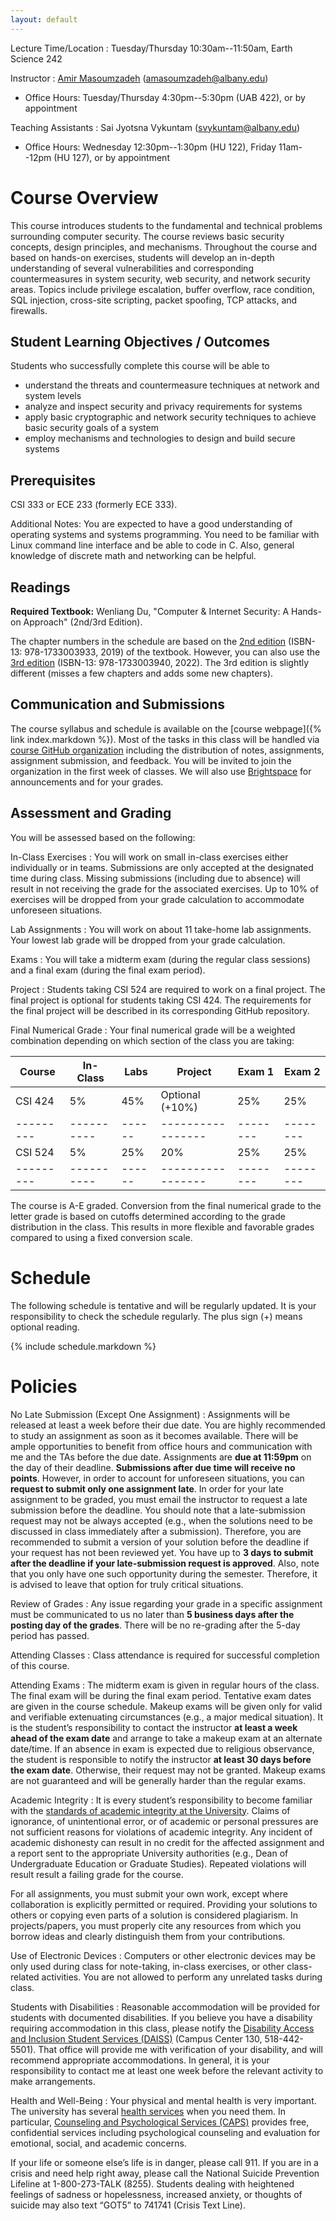 ```yaml
---
layout: default
---
```

Lecture Time/Location
: Tuesday/Thursday 10:30am--11:50am, Earth Science 242

Instructor
: [Amir Masoumzadeh](https://www.cs.albany.edu/~amir/) (amasoumzadeh@albany.edu)
  - Office Hours: Tuesday/Thursday 4:30pm--5:30pm (UAB 422), or by appointment

Teaching Assistants
: Sai Jyotsna Vykuntam (svykuntam@albany.edu)
  - Office Hours: Wednesday 12:30pm--1:30pm (HU 122), Friday 11am--12pm (HU 127), or by appointment
  
# Course Overview
This course introduces students to the fundamental and technical problems surrounding computer security. The course reviews basic security concepts, design principles, and mechanisms. Throughout the course and based on hands-on exercises, students will develop an in-depth understanding of several vulnerabilities and corresponding countermeasures in system security, web security, and network security areas. Topics include privilege escalation, buffer overflow, race condition, SQL injection, cross-site scripting, packet spoofing, TCP attacks, and firewalls.

## Student Learning Objectives / Outcomes
Students who successfully complete this course will be able to 
- understand the threats and countermeasure techniques at network and system levels
- analyze and inspect security and privacy requirements for systems
- apply basic cryptographic and network security techniques to achieve basic security goals of a system
- employ mechanisms and technologies to design and build secure systems

## Prerequisites
CSI 333 or ECE 233 (formerly ECE 333).

Additional Notes:
You are expected to have a good understanding of operating systems and systems programming. 
You need to be familiar with Linux command line interface and be able to code in C. 
Also, general knowledge of discrete math and networking can be helpful.

## Readings
**Required Textbook:** Wenliang Du, "Computer & Internet Security: A Hands-on Approach" (2nd/3rd Edition). 

The chapter numbers in the schedule are based on the [2nd edition](https://www.amazon.com/gp/product/1733003932/) (ISBN-13: 978-1733003933, 2019) of the textbook. However, you can also use the [3rd edition](https://www.amazon.com/Computer-Internet-Security-Hands-Approach-dp-1733003940/dp/1733003940/) (ISBN-13: 978-1733003940, 2022). The 3rd edition is slightly different (misses a few chapters and adds some new chapters).

## Communication and Submissions
The course syllabus and schedule is available on the [course webpage]({% link index.markdown %}).
Most of the tasks in this class will be handled via [course GitHub organization](https://github.com/ualbany-csi524-f23) including the distribution of notes, assignments, assignment submission, and feedback.
You will be invited to join the organization in the first week of classes.
We will also use [Brightspace](https://brightspace.albany.edu) for announcements and for your grades.

## Assessment and Grading
You will be assessed based on the following:

In-Class Exercises
: You will work on small in-class exercises either individually or in teams.
Submissions are only accepted at the designated time during class.
Missing submissions (including due to absence) will result in not receiving the grade for the associated exercises.
Up to 10% of exercises will be dropped from your grade calculation to accommodate unforeseen situations.

Lab Assignments
: You will work on about 11 take-home lab assignments. 
Your lowest lab grade will be dropped from your grade calculation.

Exams
: You will take a midterm exam (during the regular class sessions) and a final exam (during the final exam period).

Project
: Students taking CSI 524 are required to work on a final project. The final project is optional for students taking CSI 424. The requirements for the final project will be described in its corresponding GitHub repository.

Final Numerical Grade 
: Your final numerical grade will be a weighted combination depending on which section of the class you are taking:

| Course  | In-Class | Labs | Project         | Exam 1 | Exam 2 |
|---------|----------|------|-----------------|--------|--------|
| CSI 424 | 5%       | 45%  | Optional (+10%) | 25%    | 25%    |
|---------|----------|------|-----------------|--------|--------|
| CSI 524 | 5%       | 25%  | 20%             | 25%    | 25%    |
|---------|----------|------|-----------------|--------|--------|

  The course is A-E graded. Conversion from the final numerical grade to the letter grade is based on cutoffs determined according to the grade distribution in the class. 
  This results in more flexible and favorable grades compared to using a fixed conversion scale.

# Schedule
The following schedule is tentative and will be regularly updated.
It is your responsibility to check the schedule regularly. 
The plus sign (+) means optional reading.

{% include schedule.markdown %}

# Policies
No Late Submission (Except One Assignment)
: Assignments will be released at least a week before their due date. 
You are highly recommended to study an assignment as soon as it becomes available. 
There will be ample opportunities to benefit from office hours and communication with me and the TAs before the due date. Assignments are **due at 11:59pm** on the day of their deadline. 
**Submissions after due time will receive no points**.
However, in order to account for unforeseen situations, you can **request to submit only one assignment late**.
In order for your late assignment to be graded, you must email the instructor to request a late submission before the deadline. 
You should note that a late-submission request may not be always accepted (e.g., when the solutions need to be discussed in class immediately after a submission). 
Therefore, you are recommended to submit a version of your solution before the deadline if your request has not been reviewed yet.
You have up to **3 days to submit after the deadline if your late-submission request is approved**.
Also, note that you only have one such opportunity during the semester. Therefore, it is advised to leave that option for truly critical situations.

Review of Grades
: Any issue regarding your grade in a specific assignment must be communicated to us no later than **5 business days after the posting day of the grades**. There will be no re-grading after the 5-day period has passed. 

Attending Classes
: Class attendance is required for successful completion of this course.

Attending Exams
: The midterm exam is given in regular hours of the class. 
The final exam will be during the final exam period. 
Tentative exam dates are given in the course schedule.
Makeup exams will be given only for valid and verifiable extenuating circumstances (e.g., a major medical situation).
It is the student’s responsibility to contact the instructor **at least a week ahead of the exam date** and arrange to take a makeup exam at an alternate date/time.
If an absence in exam is expected due to religious observance, the student is responsible to notify the instructor **at least 30 days before the exam date**. 
Otherwise, their request may not be granted.
Makeup exams are not guaranteed and will be generally harder than the regular exams.

Academic Integrity
: It is every student’s responsibility to become familiar with the [standards of academic integrity at the University](http://www.albany.edu/studentconduct/standards_of_academic_integrity.php). 
Claims of ignorance, of unintentional error, or of academic or personal pressures are not sufficient reasons for violations of academic integrity. 
Any incident of academic dishonesty can result in no credit for the affected assignment and a report sent to the appropriate University authorities (e.g., Dean of Undergraduate Education or Graduate Studies). 
Repeated violations will result result a failing grade for the course. 

  For all assignments, you must submit your own work, except where collaboration is explicitly permitted or required.
  Providing your solutions to others or copying even parts of a solution is considered plagiarism.
  In projects/papers, you must properly cite any resources from which you borrow ideas and clearly distinguish them from your contributions.

Use of Electronic Devices
: Computers or other electronic devices may be only used during class for note-taking, in-class exercises, or other class-related activities. 
You are not allowed to perform any unrelated tasks during class.

Students with Disabilities
: Reasonable accommodation will be provided for students with documented disabilities. 
If you believe you have a disability requiring accommodation in this class, please notify the [Disability Access and Inclusion Student Services (DAISS)](https://www.albany.edu/disability/) (Campus Center 130, 518-442-5501). 
That office will provide me with verification of your disability, and will recommend appropriate accommodations. 
In general, it is your responsibility to contact me at least one week before the relevant activity to make arrangements.

Health and Well-Being
: Your physical and mental health is very important.
The university has several [health services](https://www.albany.edu/health-well-being) when you need them.
In particular, [Counseling and Psychological Services (CAPS)](https://www.albany.edu/health-well-being/mental-health/caps) provides free, confidential services including psychological counseling and evaluation for emotional, social, and academic concerns. 

  If your life or someone else’s life is in danger, please call 911.
  If you are in a crisis and need help right away, please call the National Suicide Prevention Lifeline at 1-800-273-TALK (8255).
  Students dealing with heightened feelings of sadness or hopelessness, increased anxiety, or thoughts of suicide may also text “GOT5” to 741741 (Crisis Text Line).
